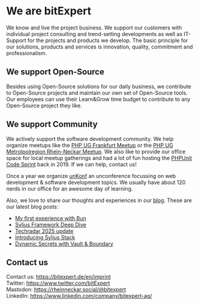 # We are bitExpert

We know and live the project business. We support our customers with individual project consulting and trend-setting developments as well as IT-Support for the projects and products we develop. The basic principle for our solutions, products and services is innovation, quality, commitment and professionalism.

## We support Open-Source

Besides using Open-Source solutions for our daily business, we contribute to Open-Source projects and maintain our own set of Open-Source tools. Our employees can use their Learn&Grow time budget to contribute to any Open-Source project they like.

## We support Community

We actively support the software development community. We help organize meetups like the [PHP UG Frankfurt Meetup](https://www.phpugffm.de) or the [PHP UG Metrolpolregion Rhein-Neckar Meetup](http://www.phpugmrn.de). We also like to provide our office space for local meetup gatherings and had a lot of fun hosting the [PHPUnit Code Sprint](https://phpunit.de/code-sprints/september-2019.html) back in 2019. If we can help, contact us!

Once a year we organize [unKonf](https://www.unKonf.de) an unconference focussing on web development & software development topics. We usually have about 120 nerds in our office for an awesome day of learning.

Also, we love to share our thoughts and experiences in our [blog](https://blog.bitExpert.de). These are our latest blog posts:
<!--- blog_start --->
 - [My first experience with Bun](https://blog.bitexpert.de/blog/my_first_experience_with_bun)
 - [Sylius Framework Deep Dive](https://blog.bitexpert.de/blog/livestream_sylius_deep_dive)
 - [Techradar 2025 update](https://blog.bitexpert.de/blog/techradar_update_2025)
 - [Introducing Sylius Stack](https://blog.bitexpert.de/blog/introducing_sylius_stack)
 - [Dynamic Secrets with Vault & Boundary](https://blog.bitexpert.de/blog/dynamic_secrets_with_vault_boundary)
<!--- blog_end --->

## Contact us

Contact us: https://bitexpert.de/en/imprint   
Twitter: https://www.twitter.com/bitExpert    
Mastodon: https://rheinneckar.social/@bitexpert    
LinkedIn: https://www.linkedin.com/company/bitexpert-ag/    

